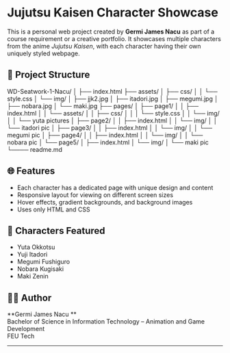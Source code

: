 # Jujutsu Kaisen Character Showcase

This is a personal web project created by **Germi James Nacu** as part of a course requirement or a creative portfolio. It showcases multiple characters from the anime *Jujutsu Kaisen*, with each character having their own uniquely styled webpage.

## 📂 Project Structure
WD-Seatwork-1-Nacu/
│
├── index.html
├── assets/
│   ├── css/
│   │   └── style.css
│   └── img/
│       ├── jjk2.jpg
│       ├── itadori.jpg
│       ├── megumi.jpg
│       ├── nobara.jpg
│       └── maki.jpg
├── pages/
│   ├── page1/
│   │   ├── index.html
│   │   └── assets/
│   │       ├── css/
│   │       │   └── style.css
│   │       └── img/
│   │           └── yuta pictures
│   ├── page2/
│   │   ├── index.html
│   │   └── img/
│   │       └── itadori pic
│   ├── page3/
│   │   ├── index.html
│   │   └── img/
│   │       └── megumi pic
│   ├── page4/
│   │   ├── index.html
│   │   └── img/
│   │       └── nobara pic
│   └── page5/
│       ├── index.html
│       └── img/
│           └── maki pic
└──── readme.md

## 🌐 Features

- Each character has a dedicated page with unique design and content
- Responsive layout for viewing on different screen sizes
- Hover effects, gradient backgrounds, and background images
- Uses only HTML and CSS

## 📸 Characters Featured

- Yuta Okkotsu  
- Yuji Itadori  
- Megumi Fushiguro  
- Nobara Kugisaki  
- Maki Zenin

## 👨‍💻 Author

**Germi James Nacu **  
Bachelor of Science in Information Technology – Animation and Game Development  
FEU Tech

---

